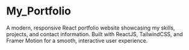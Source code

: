 # My_Portfolio
A modern, responsive React portfolio website showcasing my skills, projects, and contact information. Built with ReactJS, TailwindCSS, and Framer Motion for a smooth, interactive user experience.
